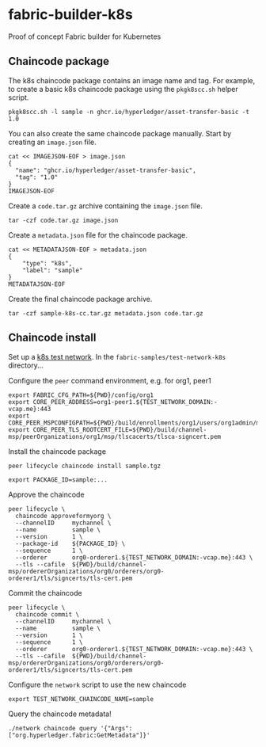 # fabric-builder-k8s

Proof of concept Fabric builder for Kubernetes

## Chaincode package

The k8s chaincode package contains an image name and tag.
For example, to create a basic k8s chaincode package using the `pkgk8scc.sh` helper script.

```shell
pkgk8scc.sh -l sample -n ghcr.io/hyperledger/asset-transfer-basic -t 1.0
```

You can also create the same chaincode package manually.
Start by creating an `image.json` file.

```shell
cat << IMAGEJSON-EOF > image.json
{
  "name": "ghcr.io/hyperledger/asset-transfer-basic",
  "tag": "1.0"
}
IMAGEJSON-EOF
```

Create a `code.tar.gz` archive containing the `image.json` file.

```shell
tar -czf code.tar.gz image.json
```

Create a `metadata.json` file for the chaincode package.

```shell
cat << METADATAJSON-EOF > metadata.json
{
    "type": "k8s",
    "label": "sample"
}
METADATAJSON-EOF
```

Create the final chaincode package archive.

```shell
tar -czf sample-k8s-cc.tar.gz metadata.json code.tar.gz
```

## Chaincode install

Set up a [k8s test network](https://github.com/hyperledger/fabric-samples/tree/main/test-network-k8s).
In the `fabric-samples/test-network-k8s` directory...

Configure the `peer` command environment, e.g. for org1, peer1

```shell
export FABRIC_CFG_PATH=${PWD}/config/org1
export CORE_PEER_ADDRESS=org1-peer1.${TEST_NETWORK_DOMAIN:-vcap.me}:443
export CORE_PEER_MSPCONFIGPATH=${PWD}/build/enrollments/org1/users/org1admin/msp
export CORE_PEER_TLS_ROOTCERT_FILE=${PWD}/build/channel-msp/peerOrganizations/org1/msp/tlscacerts/tlsca-signcert.pem
```

Install the chaincode package

```shell
peer lifecycle chaincode install sample.tgz
```

```shell
export PACKAGE_ID=sample:...
```

Approve the chaincode

```shell
peer lifecycle \
  chaincode approveformyorg \
  --channelID     mychannel \
  --name          sample \
  --version       1 \
  --package-id    ${PACKAGE_ID} \
  --sequence      1 \
  --orderer       org0-orderer1.${TEST_NETWORK_DOMAIN:-vcap.me}:443 \
  --tls --cafile  ${PWD}/build/channel-msp/ordererOrganizations/org0/orderers/org0-orderer1/tls/signcerts/tls-cert.pem
```

Commit the chaincode

```
peer lifecycle \
  chaincode commit \
  --channelID     mychannel \
  --name          sample \
  --version       1 \
  --sequence      1 \
  --orderer       org0-orderer1.${TEST_NETWORK_DOMAIN:-vcap.me}:443 \
  --tls --cafile  ${PWD}/build/channel-msp/ordererOrganizations/org0/orderers/org0-orderer1/tls/signcerts/tls-cert.pem
```

Configure the `network` script to use the new chaincode

```shell
export TEST_NETWORK_CHAINCODE_NAME=sample
```

Query the chaincode metadata!

```shell
./network chaincode query '{"Args":["org.hyperledger.fabric:GetMetadata"]}'
```

